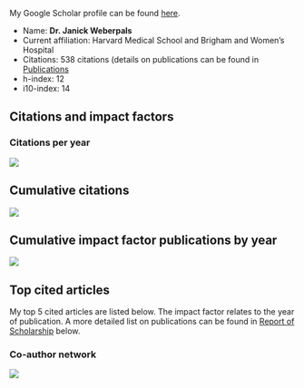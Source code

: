 My Google Scholar profile can be found
[here](https://scholar.google.com/citations?user=B59js_8AAAAJ&hl=en).

-   Name: **Dr. Janick Weberpals**
-   Current affiliation: Harvard Medical School and Brigham and Women’s
    Hospital
-   Citations: 538 citations (details on publications can be found in
    [Publications](https://janickweberpals.github.io/files/publications.html)
-   h-index: 12
-   i10-index: 14

## Citations and impact factors

### Citations per year

<img src="/Users/janick/Documents/R_projects/janickweberpals.github.io/_scholarship/scholarship_files/figure-markdown_strict/unnamed-chunk-2-1.png" style="display: block; margin: auto auto auto 0;" />

## Cumulative citations

<img src="/Users/janick/Documents/R_projects/janickweberpals.github.io/_scholarship/scholarship_files/figure-markdown_strict/unnamed-chunk-3-1.png" style="display: block; margin: auto auto auto 0;" />

## Cumulative impact factor publications by year

<img src="/Users/janick/Documents/R_projects/janickweberpals.github.io/_scholarship/scholarship_files/figure-markdown_strict/unnamed-chunk-4-1.png" style="display: block; margin: auto auto auto 0;" />

## Top cited articles

My top 5 cited articles are listed below. The impact factor relates to
the year of publication. A more detailed list on publications can be
found in [Report of
Scholarship](https://janickweberpals.github.io/scholarship/#Report_of_Scholarship)
below.

### Co-author network

<img src="/Users/janick/Documents/R_projects/janickweberpals.github.io/_scholarship/scholarship_files/figure-markdown_strict/unnamed-chunk-6-1.png" style="display: block; margin: auto auto auto 0;" />
